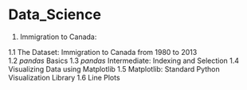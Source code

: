 # Data_Science

1. Immigration to Canada:

1.1 The Dataset: Immigration to Canada from 1980 to 2013<br>
1.2 *pandas* Basics
1.3 *pandas* Intermediate: Indexing and Selection
1.4 Visualizing Data using Matplotlib
1.5 Matplotlib: Standard Python Visualization Library
1.6 Line Plots
